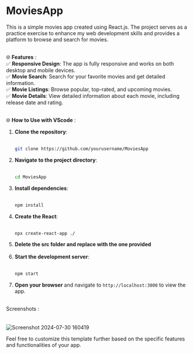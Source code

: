 # MoviesApp

This is a simple movies app created using React.js. The project serves as a practice exercise to enhance my web development skills and provides a platform to browse and search for movies.<br /><br />

🌐 **Features** :<br />
✅ **Responsive Design**: The app is fully responsive and works on both desktop and mobile devices.<br />
✅ **Movie Search**: Search for your favorite movies and get detailed information.<br />
✅ **Movie Listings**: Browse popular, top-rated, and upcoming movies.<br />
✅ **Movie Details**: View detailed information about each movie, including release date and rating.<br /><br />

🌐 **How to Use with VScode** :<br />
1. **Clone the repository**: <br /><br />
   ```bash
   git clone https://github.com/yourusername/MoviesApp
   ```
2. **Navigate to the project directory**:<br /><br />
   ```bash
   cd MoviesApp
   ```
3. **Install dependencies**:<br /><br />
   ```bash
   npm install
   ```
4. **Create the React**:<br /><br />
   ```bash
   npx create-react-app ./
   ```
5. **Delete the src folder and replace with the one provided**<br /><br />
6. **Start the development server**:<br /><br />
   ```bash
   npm start

   ```
7. **Open your browser** and navigate to `http://localhost:3000` to view the app.<br /><br />

Screenshots :<br /><br /><br />
    ![Screenshot 2024-07-30 160419](https://github.com/user-attachments/assets/50fb0f46-16ab-4323-8cd8-1d87728956e8)

Feel free to customize this template further based on the specific features and functionalities of your app.
